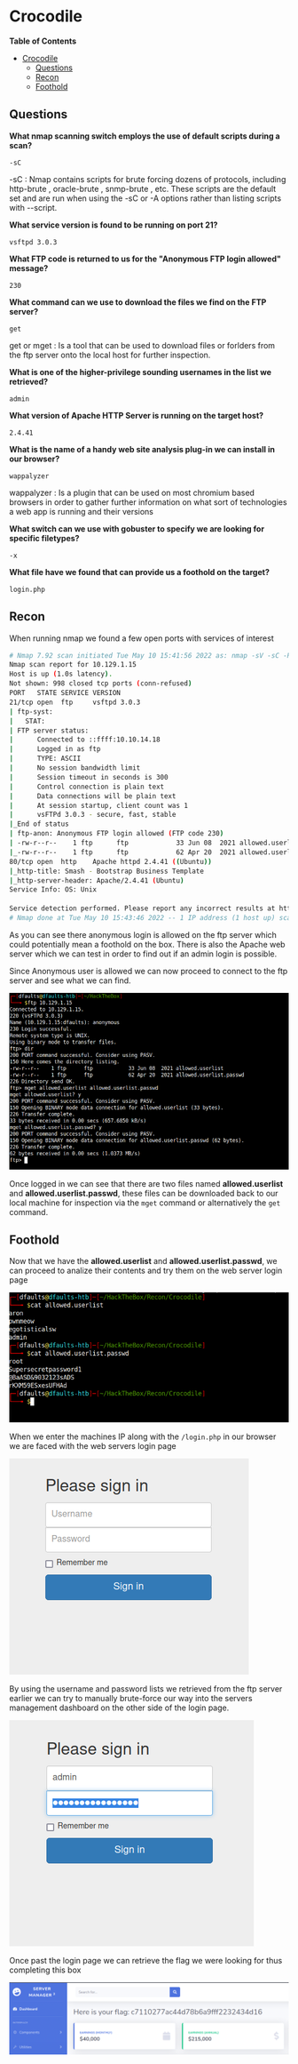 # Crocodile

**Table of Contents**

- [Crocodile](#crocodile)
  - [Questions](#questions)
  - [Recon](#recon)
  - [Foothold](#foothold)

## Questions

**What nmap scanning switch employs the use of default scripts during a scan?**

    -sC

-sC
: Nmap contains scripts for brute forcing dozens of protocols, including http-brute , oracle-brute , snmp-brute , etc. These scripts are the default set and are run when using the -sC or -A options rather than listing scripts with --script.

**What service version is found to be running on port 21?**

    vsftpd 3.0.3 

**What FTP code is returned to us for the "Anonymous FTP login allowed" message?**

    230

**What command can we use to download the files we find on the FTP server?**

    get

get or mget
: Is a tool that can be used to download files or forlders from the ftp server onto the local host for further inspection.

**What is one of the higher-privilege sounding usernames in the list we retrieved?**

    admin

**What version of Apache HTTP Server is running on the target host?**

    2.4.41 

**What is the name of a handy web site analysis plug-in we can install in our browser?**

    wappalyzer

wappalyzer
: Is a plugin that can be used on most chromium based browsers in order to gather further information on what sort of technologies a web app is running and their versions

**What switch can we use with gobuster to specify we are looking for specific filetypes?**

    -x

**What file have we found that can provide us a foothold on the target?**

    login.php

## Recon

When running nmap we found a few open ports with services of interest

```sh
# Nmap 7.92 scan initiated Tue May 10 15:41:56 2022 as: nmap -sV -sC -Pn -oA crocodile 10.129.1.15
Nmap scan report for 10.129.1.15
Host is up (1.0s latency).
Not shown: 998 closed tcp ports (conn-refused)
PORT   STATE SERVICE VERSION
21/tcp open  ftp     vsftpd 3.0.3
| ftp-syst: 
|   STAT: 
| FTP server status:
|      Connected to ::ffff:10.10.14.18
|      Logged in as ftp
|      TYPE: ASCII
|      No session bandwidth limit
|      Session timeout in seconds is 300
|      Control connection is plain text
|      Data connections will be plain text
|      At session startup, client count was 1
|      vsFTPd 3.0.3 - secure, fast, stable
|_End of status
| ftp-anon: Anonymous FTP login allowed (FTP code 230)
| -rw-r--r--    1 ftp      ftp            33 Jun 08  2021 allowed.userlist
|_-rw-r--r--    1 ftp      ftp            62 Apr 20  2021 allowed.userlist.passwd
80/tcp open  http    Apache httpd 2.4.41 ((Ubuntu))
|_http-title: Smash - Bootstrap Business Template
|_http-server-header: Apache/2.4.41 (Ubuntu)
Service Info: OS: Unix

Service detection performed. Please report any incorrect results at https://nmap.org/submit/ .
# Nmap done at Tue May 10 15:43:46 2022 -- 1 IP address (1 host up) scanned in 110.08 seconds
```

As you can see there anonymous login is allowed on the ftp server which could potentially mean a foothold on the box. There is also the Apache web server which we can test in order to find out if an admin login is possible.

Since Anonymous user is allowed we can now proceed to connect to the ftp server and see what we can find.

![FTP Foothold](assets/crocodile-ftp-access.png)

Once logged in we can see that there are two files named **allowed.userlist** and **allowed.userlist.passwd**, these files can be downloaded back to our local machine for inspection via the `mget` command or alternatively the `get` command.

## Foothold

Now that we have the **allowed.userlist** and **allowed.userlist.passwd**, we can proceed to analize their contents and try them on the web server login page

![User and Password List](assets/Crocodile-User-and-Password-list.png)

When we enter the machines IP along with the `/login.php` in our browser we are faced with the web servers login page

![Webserver Login Page](assets/Crocodile-Login-Page.png)

By using the username and password lists we retrieved from the ftp server earlier we can try to manually brute-force our way into the servers management dashboard on the other side of the login page.

![Login Page with credentials](assets/Crocodile-Login-Page-Credentials.png)

Once past the login page we can retrieve the flag we were looking for thus completing this box

![Flag on dashboard](assets/Crocodile-Flag.png)
